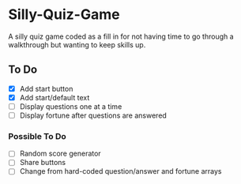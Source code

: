 # Silly-Quiz-Game
A silly quiz game coded as a fill in for not having time to go through a walkthrough but wanting to keep skills up.

## To Do
- [x] Add start button
- [x] Add start/default text
- [ ] Display questions one at a time
- [ ] Display fortune after questions are answered

### Possible To Do
- [ ] Random score generator
- [ ] Share buttons
- [ ] Change from hard-coded question/answer and fortune arrays
